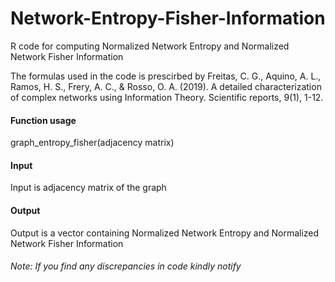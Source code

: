 # Network-Entropy-Fisher-Information
R code for computing Normalized Network Entropy and Normalized Network Fisher Information

The formulas used in the code is prescirbed by 
Freitas, C. G., Aquino, A. L., Ramos, H. S., Frery, A. C., & Rosso, O. A. (2019). A detailed characterization of complex networks using Information Theory. Scientific reports, 9(1), 1-12.

#### Function usage
graph_entropy_fisher(adjacency matrix)

#### Input
Input is adjacency matrix of the graph

#### Output
Output is a vector containing Normalized Network Entropy and Normalized Network Fisher Information

###### Note: If you find any discrepancies in code kindly notify






